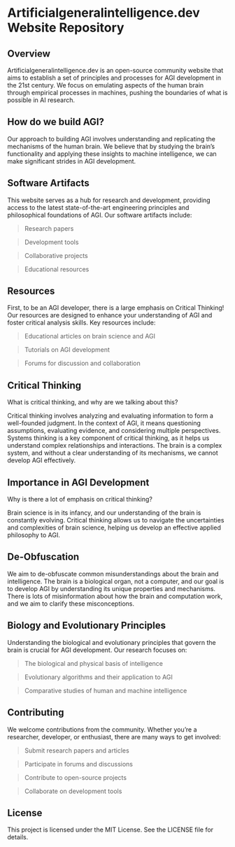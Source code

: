 # Artificialgeneralintelligence.dev Website Repository

## Overview

Artificialgeneralintelligence.dev is an open-source community website that aims to establish a set of principles and processes for AGI development in the 21st century. We focus on emulating aspects of the human brain through empirical processes in machines, pushing the boundaries of what is possible in AI research.

## How do we build AGI?

Our approach to building AGI involves understanding and replicating the mechanisms of the human brain. We believe that by studying the brain’s functionality and applying these insights to machine intelligence, we can make significant strides in AGI development.

## Software Artifacts

This website serves as a hub for research and development, providing access to the latest state-of-the-art engineering principles and philosophical foundations of AGI. Our software artifacts include:

> Research papers

> Development tools

> Collaborative projects

> Educational resources


## Resources

First, to be an AGI developer, there is a large emphasis on Critical Thinking! Our resources are designed to enhance your understanding of AGI and foster critical analysis skills. Key resources include:

> Educational articles on brain science and AGI

> Tutorials on AGI development

> Forums for discussion and collaboration

## Critical Thinking

What is critical thinking, and why are we talking about this?

Critical thinking involves analyzing and evaluating information to form a well-founded judgment. In the context of AGI, it means questioning assumptions, evaluating evidence, and considering multiple perspectives. Systems thinking is a key component of critical thinking, as it helps us understand complex relationships and interactions. The brain is a complex system, and without a clear understanding of its mechanisms, we cannot develop AGI effectively.

## Importance in AGI Development

Why is there a lot of emphasis on critical thinking?

Brain science is in its infancy, and our understanding of the brain is constantly evolving. Critical thinking allows us to navigate the uncertainties and complexities of brain science, helping us develop an effective applied philosophy to AGI.

## De-Obfuscation

We aim to de-obfuscate common misunderstandings about the brain and intelligence. The brain is a biological organ, not a computer, and our goal is to develop AGI by understanding its unique properties and mechanisms. There is lots of misinformation about how the brain and computation work, and we aim to clarify these misconceptions.

## Biology and Evolutionary Principles

Understanding the biological and evolutionary principles that govern the brain is crucial for AGI development. Our research focuses on:

> The biological and physical basis of intelligence

> Evolutionary algorithms and their application to AGI

> Comparative studies of human and machine intelligence


## Contributing

We welcome contributions from the community. Whether you’re a researcher, developer, or enthusiast, there are many ways to get involved:

> Submit research papers and articles

> Participate in forums and discussions

> Contribute to open-source projects

> Collaborate on development tools

## License

This project is licensed under the MIT License. See the LICENSE file for details.